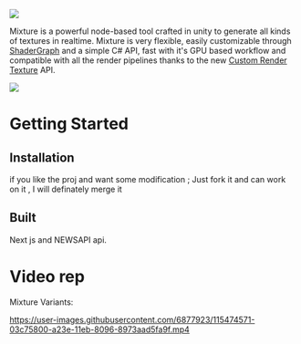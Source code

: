 ![](Packages/com.alelievr.mixture/Documentation~/Images/Mixture-github.png)


Mixture is a powerful node-based tool crafted in unity to generate all kinds of textures in realtime. Mixture is very flexible, easily customizable through [ShaderGraph](https://unity.com/shader-graph) and a simple C# API, fast with it's GPU based workflow and compatible with all the render pipelines thanks to the new [Custom Render Texture](https://docs.unity3d.com/2020.2/Documentation/ScriptReference/CustomRenderTextureManager.html) API.

![](Packages/com.alelievr.mixture/Documentation~/Images/2020-11-04-01-04-59.png)

# Getting Started

## Installation
if you like the proj and want some modification ; Just fork it and can work on it , I will definately merge it


## Built 
Next js and NEWSAPI api.

# Video rep 

Mixture Variants:

https://user-images.githubusercontent.com/6877923/115474571-03c75800-a23e-11eb-8096-8973aad5fa9f.mp4

